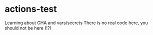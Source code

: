 # actions-test
Learning about GHA and vars/secrets
There is no real code here, you should not be here (!?)
